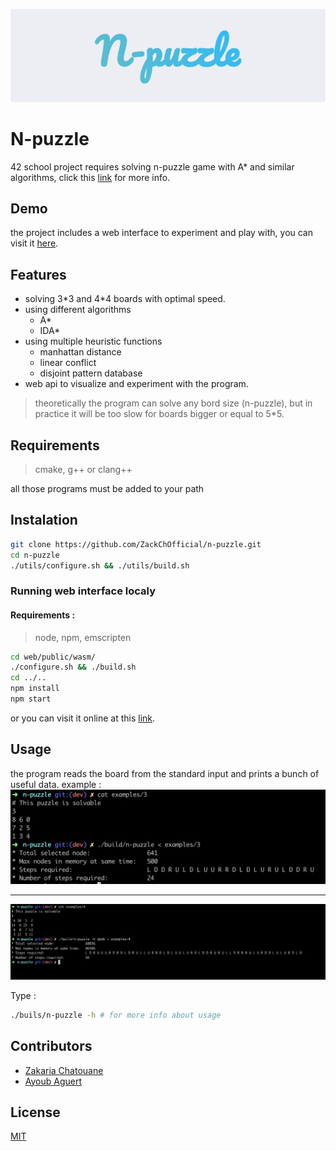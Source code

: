  <div align="center">  
 
 ![](.github/n-puzzle1.gif)
</div>

# N-puzzle

42 school project requires solving n-puzzle game with A* and similar algorithms, click this [link](https://cdn.intra.42.fr/pdf/pdf/17244/en.subject.pdf) for more info.

## Demo
the project includes a web interface to experiment and play with, you can visit it [here](https://n-puzzle-project.netlify.app/).



## Features
* solving 3\*3 and 4\*4 boards with optimal speed.
* using different algorithms
    * A*
    * IDA*
* using multiple heuristic functions
    * manhattan distance
    * linear conflict
    * disjoint pattern database
* web api to visualize and experiment with the program.

> theoretically the program can solve any bord size (n-puzzle), but in practice it will be too slow for boards bigger or equal to 5*5.

## Requirements
> cmake, g++ or clang++

all those programs must be added to your path

## Instalation
```bash
git clone https://github.com/ZackChOfficial/n-puzzle.git
cd n-puzzle
./utils/configure.sh && ./utils/build.sh
```

### Running web interface localy
#### Requirements :
> node, npm, emscripten

```bash
cd web/public/wasm/
./configure.sh && ./build.sh 
cd ../..
npm install
npm start
```

or you can visit it online at this [link](https://n-puzzle-project.netlify.app/).

## Usage

the program reads the board from the standard input and prints a bunch of useful data.
example :
![](.github/example1.png)

---

![](.github/example2.png)


Type :
```bash
./buils/n-puzzle -h # for more info about usage
```

## Contributors
* [Zakaria Chatouane](https://github.com/ZackChOfficial)
* [Ayoub Aguert](https://github.com/ayoubyt/)

## License
[MIT](https://choosealicense.com/licenses/mit/)

